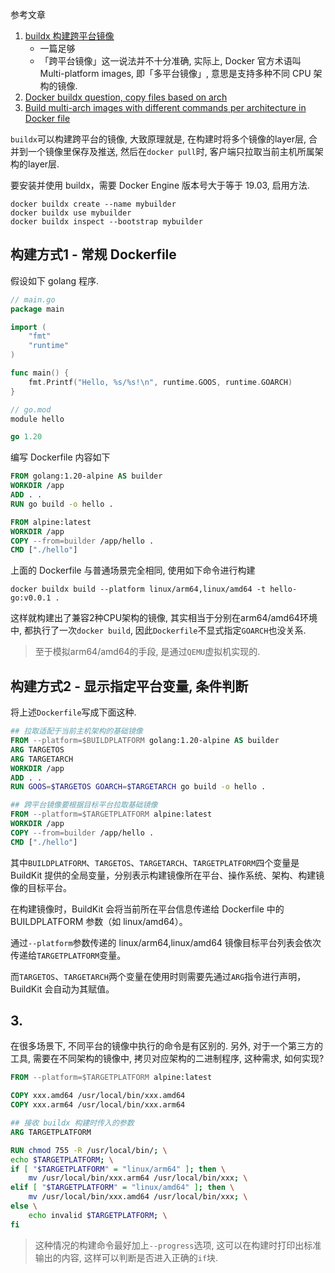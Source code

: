 参考文章

1. [buildx 构建跨平台镜像](https://zhuanlan.zhihu.com/p/622399482)
    - 一篇足够
    - 「跨平台镜像」这一说法并不十分准确, 实际上, Docker 官方术语叫 Multi-platform images, 即「多平台镜像」, 意思是支持多种不同 CPU 架构的镜像.
2. [Docker buildx question, copy files based on arch](https://www.reddit.com/r/docker/comments/sh5c8v/docker_buildx_question_copy_files_based_on_arch/)
3. [Build multi-arch images with different commands per architecture in Docker file](https://forums.docker.com/t/build-multi-arch-images-with-different-commands-per-architecture-in-docker-file/134795)

`buildx`可以构建跨平台的镜像, 大致原理就是, 在构建时将多个镜像的layer层, 合并到一个镜像里保存及推送, 然后在`docker pull`时, 客户端只拉取当前主机所属架构的layer层.

要安装并使用 buildx，需要 Docker Engine 版本号大于等于 19.03, 启用方法.

```
docker buildx create --name mybuilder
docker buildx use mybuilder
docker buildx inspect --bootstrap mybuilder
```

## 构建方式1 - 常规 Dockerfile

假设如下 golang 程序.

```go
// main.go
package main

import (
    "fmt"
    "runtime"
)

func main() {
    fmt.Printf("Hello, %s/%s!\n", runtime.GOOS, runtime.GOARCH)
}
```

```go
// go.mod
module hello

go 1.20
```

编写 Dockerfile 内容如下

```dockerfile
FROM golang:1.20-alpine AS builder
WORKDIR /app
ADD . .
RUN go build -o hello .

FROM alpine:latest
WORKDIR /app
COPY --from=builder /app/hello .
CMD ["./hello"]
```

上面的 Dockerfile 与普通场景完全相同, 使用如下命令进行构建

```
docker buildx build --platform linux/arm64,linux/amd64 -t hello-go:v0.0.1 .
```

这样就构建出了兼容2种CPU架构的镜像, 其实相当于分别在arm64/amd64环境中, 都执行了一次`docker build`, 因此`Dockerfile`不显式指定`GOARCH`也没关系.

> 至于模拟arm64/amd64的手段, 是通过`QEMU`虚拟机实现的.

## 构建方式2 - 显示指定平台变量, 条件判断

将上述`Dockerfile`写成下面这种.

```dockerfile
## 拉取适配于当前主机架构的基础镜像
FROM --platform=$BUILDPLATFORM golang:1.20-alpine AS builder
ARG TARGETOS
ARG TARGETARCH
WORKDIR /app
ADD . .
RUN GOOS=$TARGETOS GOARCH=$TARGETARCH go build -o hello .

## 跨平台镜像要根据目标平台拉取基础镜像
FROM --platform=$TARGETPLATFORM alpine:latest
WORKDIR /app
COPY --from=builder /app/hello .
CMD ["./hello"]
```

其中`BUILDPLATFORM`、`TARGETOS`、`TARGETARCH`、`TARGETPLATFORM`四个变量是 BuildKit 提供的全局变量，分别表示构建镜像所在平台、操作系统、架构、构建镜像的目标平台。

在构建镜像时，BuildKit 会将当前所在平台信息传递给 Dockerfile 中的 BUILDPLATFORM 参数（如 linux/amd64）。

通过`--platform`参数传递的 linux/arm64,linux/amd64 镜像目标平台列表会依次传递给`TARGETPLATFORM`变量。

而`TARGETOS`、`TARGETARCH`两个变量在使用时则需要先通过`ARG`指令进行声明，BuildKit 会自动为其赋值。

## 3.

在很多场景下, 不同平台的镜像中执行的命令是有区别的. 另外, 对于一个第三方的工具, 需要在不同架构的镜像中, 拷贝对应架构的二进制程序, 这种需求, 如何实现?

```dockerfile
FROM --platform=$TARGETPLATFORM alpine:latest

COPY xxx.amd64 /usr/local/bin/xxx.amd64
COPY xxx.arm64 /usr/local/bin/xxx.arm64

## 接收 buildx 构建时传入的参数
ARG TARGETPLATFORM

RUN chmod 755 -R /usr/local/bin/; \
echo $TARGETPLATFORM; \
if [ "$TARGETPLATFORM" = "linux/arm64" ]; then \
    mv /usr/local/bin/xxx.arm64 /usr/local/bin/xxx; \
elif [ "$TARGETPLATFORM" = "linux/amd64" ]; then \
    mv /usr/local/bin/xxx.amd64 /usr/local/bin/xxx; \
else \
    echo invalid $TARGETPLATFORM; \
fi
```

> 这种情况的构建命令最好加上`--progress`选项, 这可以在构建时打印出标准输出的内容, 这样可以判断是否进入正确的`if`块.



